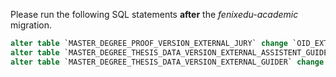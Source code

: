 Please run the following SQL statements **after** the *fenixedu-academic* migration.

```sql
alter table `MASTER_DEGREE_PROOF_VERSION_EXTERNAL_JURY` change `OID_EXTERNAL_CONTRACT` `OID_ACCOUNTABILITY` bigint unsigned;
alter table `MASTER_DEGREE_THESIS_DATA_VERSION_EXTERNAL_ASSISTENT_GUIDER` change `OID_EXTERNAL_CONTRACT` `OID_ACCOUNTABILITY` bigint unsigned;
alter table `MASTER_DEGREE_THESIS_DATA_VERSION_EXTERNAL_GUIDER` change `OID_EXTERNAL_CONTRACT` `OID_ACCOUNTABILITY` bigint unsigned;
```

